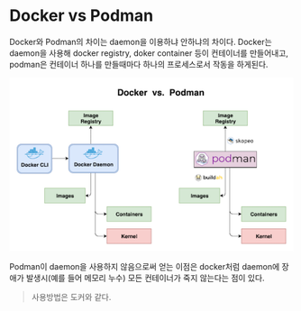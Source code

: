 # Docker vs Podman

Docker와 Podman의 차이는 daemon을 이용하냐 안하냐의 차이다. Docker는 daemon을 사용해 docker registry, doker container 등이 컨테이너를 만들어내고, podman은 컨테이너 하나를 만들때마다 하나의 프로세스로서 작동을 하게된다.

![docker vs podman](./image/image13.png)

Podman이 daemon을 사용하지 않음으로써 얻는 이점은 docker처럼 daemon에 장애가 발생시(예를 들어 메모리 누수) 모든 컨테이너가 죽지 않는다는 점이 있다.

> 사용방법은 도커와 같다.